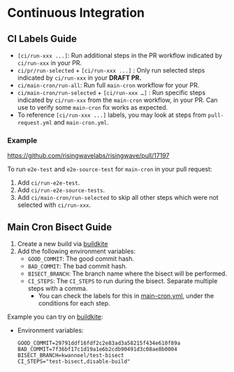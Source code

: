 # Continuous Integration

<!-- TODO: How to debug CI -->

## CI Labels Guide

- `[ci/run-xxx ...]`: Run additional steps in the PR workflow indicated by `ci/run-xxx` in your PR.
- `ci/pr/run-selected` + `[ci/run-xxx ...]` : Only run selected steps indicated by `ci/run-xxx` in your **DRAFT PR.**
- `ci/main-cron/run-all`: Run full `main-cron` workflow for your PR.
- `ci/main-cron/run-selected` + `[ci/run-xxx …]` : Run specific steps indicated by `ci/run-xxx`
  from the `main-cron` workflow, in your PR. Can use to verify some `main-cron` fix works as expected.
- To reference `[ci/run-xxx ...]` labels, you may look at steps from `pull-request.yml` and `main-cron.yml`.

### Example

<https://github.com/risingwavelabs/risingwave/pull/17197>

To run `e2e-test` and `e2e-source-test` for `main-cron` in your pull request:
1. Add `ci/run-e2e-test`.
2. Add `ci/run-e2e-source-tests`.
3. Add `ci/main-cron/run-selected` to skip all other steps which were not selected with `ci/run-xxx`.

## Main Cron Bisect Guide

1. Create a new build via [buildkite](https://buildkite.com/risingwavelabs/main-cron-bisect/builds/#new)
2. Add the following environment variables:
   - `GOOD_COMMIT`: The good commit hash.
   - `BAD_COMMIT`: The bad commit hash.
   - `BISECT_BRANCH`: The branch name where the bisect will be performed.
   - `CI_STEPS`: The `CI_STEPS` to run during the bisect. Separate multiple steps with a comma.
     - You can check the labels for this in [main-cron.yml](https://github.com/risingwavelabs/risingwave/blob/main/ci/workflows/main-cron.yml),
       under the conditions for each step.

Example you can try on [buildkite](https://buildkite.com/risingwavelabs/main-cron-bisect/builds/#new):
- Environment variables:
  ```
  GOOD_COMMIT=29791ddf16fdf2c2e83ad3a58215f434e610f89a
  BAD_COMMIT=7f36bf17c1d19a1e6b2cdb90491d3c08ae8b0004
  BISECT_BRANCH=kwannoel/test-bisect
  CI_STEPS="test-bisect,disable-build"
  ```